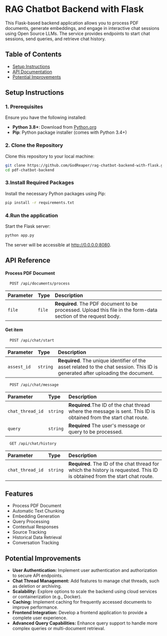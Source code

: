 # RAG Chatbot Backend with Flask
This Flask-based backend application allows you to process PDF documents, generate embeddings, and engage in interactive chat sessions using Open Source LLMs. The service provides endpoints to start chat sessions, send queries, and retrieve chat history.

## Table of Contents

- [Setup Instructions](#setup-instructions)
- [API Documentation](#api-documentation)
- [Potential Improvements](#potential-improvements)

## Setup Instructions

### 1. Prerequisites

Ensure you have the following installed:
- **Python 3.8+**: Download from [Python.org](https://www.python.org/downloads/)
- **Pip**: Python package installer (comes with Python 3.4+)

### 2. Clone the Repository

Clone this repository to your local machine:

```bash
git clone https://github.com/GodReaper/rag-chatbot-backend-with-flask.git
cd pdf-chatbot-backend
```

 ### 3.Install Required Packages
 Install the necessary Python packages using Pip:
 ```bash
 pip install -r requirements.txt
 ```
 ### 4.Run the application
 Start the Flask server:
 ```bash
 python app.py
 ```

The server will be accessible at http://0.0.0.0:8080.


## API Reference

#### Process PDF Document

```http
  POST /api/documents/process
```

| Parameter | Type     | Description                |
| :-------- | :------- | :------------------------- |
| `file` | `file` | **Required**. The PDF document to be processed. Upload this file in the form-data section of the request body. |

#### Get item

```http
  POST /api/chat/start
```

| Parameter | Type     | Description                       |
| :-------- | :------- | :-------------------------------- |
| `assest_id`      | `string` | **Required**. The unique identifier of the asset related to the chat session. This ID is generated after uploading the document. |


```http
  POST /api/chat/message
```
| Parameter | Type     | Description                       |
| :-------- | :------- | :-------------------------------- |
| `chat_thread_id`      | `string` | **Required**.The ID of the chat thread where the message is sent. This ID is obtained from the start chat route.
| `query`      | `string` | **Required** The user's message or query to be processed.

```http
  GET /api/chat/history
```
| Parameter | Type     | Description                       |
| :-------- | :------- | :-------------------------------- |
| `chat_thread_id`      | `string` | **Required**. The ID of the chat thread for which the history is requested. This ID is obtained from the start chat route.

## Features

- Process PDF Document
- Automatic Text Chunking
- Embedding Generation
- Query Processing
- Contextual Responses
- Source Tracking
- Historical Data Retrieval
- Conversation Tracking


## Potential Improvements

* **User Authentication:** Implement user authentication and authorization to secure API endpoints.
* **Chat Thread Management:** Add features to manage chat threads, such as deletion or archiving.
* **Scalability:** Explore options to scale the backend using cloud services or containerization (e.g., Docker).
* **Caching:** Implement caching for frequently accessed documents to improve performance.
* **Frontend Integration:** Develop a frontend application to provide a complete user experience.
* **Advanced Query Capabilities:** Enhance query support to handle more complex queries or multi-document retrieval.
